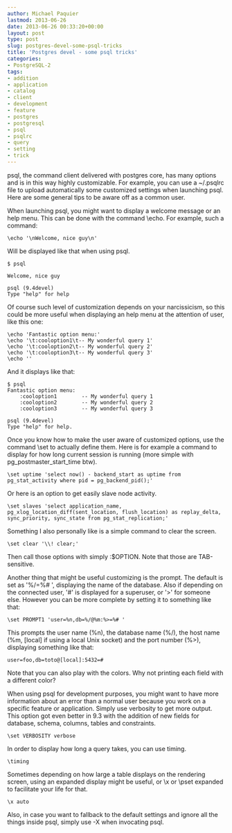 ```yaml
---
author: Michael Paquier
lastmod: 2013-06-26
date: 2013-06-26 00:33:20+00:00
layout: post
type: post
slug: postgres-devel-some-psql-tricks
title: 'Postgres devel - some psql tricks'
categories:
- PostgreSQL-2
tags:
- addition
- application
- catalog
- client
- development
- feature
- postgres
- postgresql
- psql
- psqlrc
- query
- setting
- trick
---
```


psql, the command client delivered with postgres core, has many options and is in this way highly customizable. For example, you can use a ~/.psqlrc file to upload automatically some customized settings when launching psql. Here are some general tips to be aware off as a common user.

When launching psql, you might want to display a welcome message or an help menu. This can be done with the command \echo. For example, such a command:

    \echo '\nWelcome, nice guy\n'

Will be displayed like that when using psql.

    $ psql
    
    Welcome, nice guy
    
    psql (9.4devel)
    Type "help" for help

Of course such level of customization depends on your narcissicism, so this could be more useful when displaying an help menu at the attention of user, like this one:

    \echo 'Fantastic option menu:'
    \echo '\t:cooloption1\t-- My wonderful query 1'
    \echo '\t:cooloption2\t-- My wonderful query 2'
    \echo '\t:cooloption3\t-- My wonderful query 3'
    \echo ''

And it displays like that:

    $ psql
    Fantastic option menu:
        :cooloption1        -- My wonderful query 1
        :cooloption2        -- My wonderful query 2
        :cooloption3        -- My wonderful query 3
    
    psql (9.4devel)
    Type "help" for help.

Once you know how to make the user aware of customized options, use the command \set to actually define them. Here is for example a command to display for how long current session is running (more simple with pg\_postmaster\_start\_time btw).

    \set uptime 'select now() - backend_start as uptime from pg_stat_activity where pid = pg_backend_pid();'

Or here is an option to get easily slave node activity.

    \set slaves 'select application_name, pg_xlog_location_diff(sent_location, flush_location) as replay_delta, sync_priority, sync_state from pg_stat_replication;'

Something I also personally like is a simple command to clear the screen.

    \set clear '\\! clear;'

Then call those options with simply :$OPTION. Note that those are TAB-sensitive.

Another thing that might be useful customizing is the prompt. The default is set as '%/=%# ', displaying the name of the database. Also if depending on the connected user, '#' is displayed for a superuser, or '>' for someone else. However you can be more complete by setting it to something like that:

    \set PROMPT1 'user=%n,db=%/@%m:%>=%# '

This prompts the user name (%n), the database name (%/), the host name (%m, [local] if using a local Unix socket) and the port number (%>), displaying something like that:

    user=foo,db=toto@[local]:5432=#

Note that you can also play with the colors. Why not printing each field with a different color?

When using psql for development purposes, you might want to have more information about an error than a normal user because you work on a specific feature or application. Simply use verbosity to get more output. This option got even better in 9.3 with the addition of new fields for database, schema, columns, tables and constraints.

    \set VERBOSITY verbose

In order to display how long a query takes, you can use timing.

    \timing

Sometimes depending on how large a table displays on the rendering screen, using an expanded display might be useful, or \x or \pset expanded to facilitate your life for that.

    \x auto

Also, in case you want to fallback to the default settings and ignore all the things inside psql, simply use -X when invocating psql.
